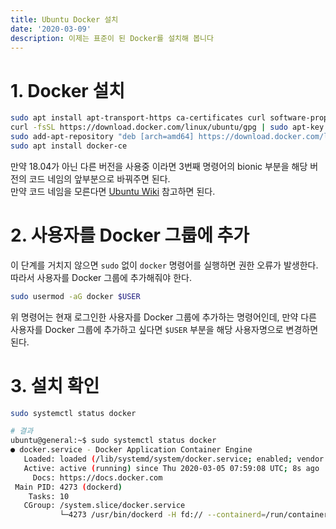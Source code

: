 ```yaml
---
title: Ubuntu Docker 설치
date: '2020-03-09'
description: 이제는 표준이 된 Docker를 설치해 봅니다
---
```


# 1. Docker 설치

```bash
sudo apt install apt-transport-https ca-certificates curl software-properties-common
curl -fsSL https://download.docker.com/linux/ubuntu/gpg | sudo apt-key add -
sudo add-apt-repository "deb [arch=amd64] https://download.docker.com/linux/ubuntu bionic stable"
sudo apt install docker-ce
```

만약 18.04가 아닌 다른 버전을 사용중 이라면 3번째 명령어의 bionic 부분을 해당 버전의 코드 네임의 앞부분으로 바꿔주면 된다.  
만약 코드 네임을 모른다면 [Ubuntu Wiki](https://wiki.ubuntu.com/Releases) 참고하면 된다.  

# 2. 사용자를 Docker 그룹에 추가

이 단계를 거치지 않으면 `sudo` 없이 `docker` 명령어를 실행하면 권한 오류가 발생한다.  
따라서 사용자를 Docker 그룹에 추가해줘야 한다.

```bash
sudo usermod -aG docker $USER
```

위 명령어는 현재 로그인한 사용자를 Docker 그룹에 추가하는 명령어인데, 만약 다른 사용자를 Docker 그룹에 추가하고 싶다면 `$USER` 부분을 해당 사용자명으로 변경하면 된다.

# 3. 설치 확인

```bash
sudo systemctl status docker

# 결과
ubuntu@general:~$ sudo systemctl status docker
● docker.service - Docker Application Container Engine
   Loaded: loaded (/lib/systemd/system/docker.service; enabled; vendor preset: enabled)
   Active: active (running) since Thu 2020-03-05 07:59:08 UTC; 8s ago
     Docs: https://docs.docker.com
 Main PID: 4273 (dockerd)
    Tasks: 10
   CGroup: /system.slice/docker.service
           └─4273 /usr/bin/dockerd -H fd:// --containerd=/run/containerd/containerd.sock
```
